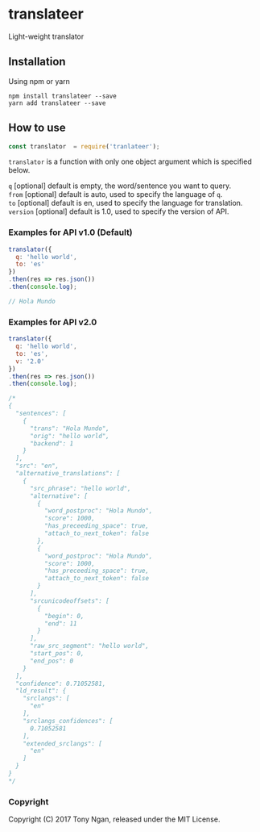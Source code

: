 # translateer
Light-weight translator

## Installation

Using npm or yarn

```
npm install translateer --save
yarn add translateer --save
```

## How to use

```javascript
const translator  = require('tranlateer');
```

`translator` is a function with only one object argument which is specified below.

`q` [optional] default is empty, the word/sentence you want to query. <br/>
`from` [optional] default is auto, used to specify the language of `q`. <br/>
`to` [optional] default is en, used to specify the language for translation. <br/>
`version` [optional] default is 1.0, used to specify the version of API. <br/>

### Examples for API v1.0 (Default)

```javascript
translator({
  q: 'hello world',
  to: 'es'
})
.then(res => res.json())
.then(console.log);

// Hola Mundo
```

### Examples for API v2.0

```javascript
translator({
  q: 'hello world',
  to: 'es',
  v: '2.0'
})
.then(res => res.json())
.then(console.log);

/*
{
  "sentences": [
    {
      "trans": "Hola Mundo",
      "orig": "hello world",
      "backend": 1
    }
  ],
  "src": "en",
  "alternative_translations": [
    {
      "src_phrase": "hello world",
      "alternative": [
        {
          "word_postproc": "Hola Mundo",
          "score": 1000,
          "has_preceeding_space": true,
          "attach_to_next_token": false
        },
        {
          "word_postproc": "Hola Mundo",
          "score": 1000,
          "has_preceeding_space": true,
          "attach_to_next_token": false
        }
      ],
      "srcunicodeoffsets": [
        {
          "begin": 0,
          "end": 11
        }
      ],
      "raw_src_segment": "hello world",
      "start_pos": 0,
      "end_pos": 0
    }
  ],
  "confidence": 0.71052581,
  "ld_result": {
    "srclangs": [
      "en"
    ],
    "srclangs_confidences": [
      0.71052581
    ],
    "extended_srclangs": [
      "en"
    ]
  }
}
*/
```

### Copyright

Copyright (C) 2017 Tony Ngan, released under the MIT License.
